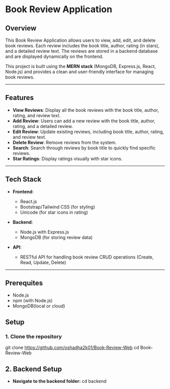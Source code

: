 # Book Review Application

## Overview

This Book Review Application allows users to view, add, edit, and delete book reviews. Each review includes the book title, author, rating (in stars), and a detailed review text. The reviews are stored in a backend database and are displayed dynamically on the frontend.

This project is built using the **MERN stack** (MongoDB, Express.js, React, Node.js) and provides a clean and user-friendly interface for managing book reviews.

---

## Features

- **View Reviews**: Display all the book reviews with the book title, author, rating, and review text.
- **Add Review**: Users can add a new review with the book title, author, rating, and a detailed review.
- **Edit Review**: Update existing reviews, including book title, author, rating, and review text.
- **Delete Review**: Remove reviews from the system.
- **Search**: Search through reviews by book title to quickly find specific reviews.
- **Star Ratings**: Display ratings visually with star icons.

---

## Tech Stack

- **Frontend**: 
  - React.js
  - Bootstrap/Tailwind CSS (for styling)
  - Unicode (for star icons in rating)

- **Backend**: 
  - Node.js with Express.js
  - MongoDB (for storing review data)

- **API**:
  - RESTful API for handling book review CRUD operations (Create, Read, Update, Delete)

---
## Prerequites
- Node.js
- npm (with Node.js)
- MongoDB(local or cloud)

## Setup

### 1. Clone the repository

git clone https://github.com/oshadha2k01/Book-Review-Web
cd Book-Review-Web

## 2. Backend Setup

- **Navigate to the backend folder:**
cd backend








